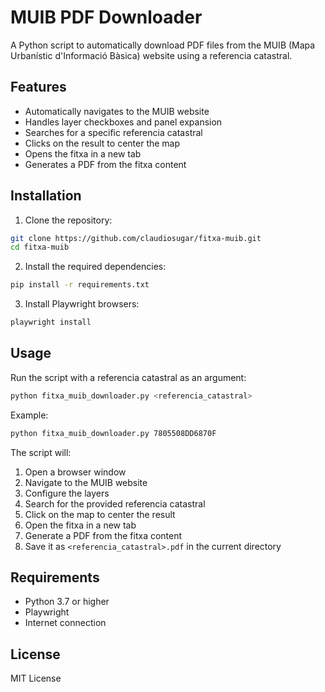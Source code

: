 # MUIB PDF Downloader

A Python script to automatically download PDF files from the MUIB (Mapa Urbanístic d'Informació Bàsica) website using a referencia catastral.

## Features

- Automatically navigates to the MUIB website
- Handles layer checkboxes and panel expansion
- Searches for a specific referencia catastral
- Clicks on the result to center the map
- Opens the fitxa in a new tab
- Generates a PDF from the fitxa content

## Installation

1. Clone the repository:
```bash
git clone https://github.com/claudiosugar/fitxa-muib.git
cd fitxa-muib
```

2. Install the required dependencies:
```bash
pip install -r requirements.txt
```

3. Install Playwright browsers:
```bash
playwright install
```

## Usage

Run the script with a referencia catastral as an argument:

```bash
python fitxa_muib_downloader.py <referencia_catastral>
```

Example:
```bash
python fitxa_muib_downloader.py 7805508DD6870F
```

The script will:
1. Open a browser window
2. Navigate to the MUIB website
3. Configure the layers
4. Search for the provided referencia catastral
5. Click on the map to center the result
6. Open the fitxa in a new tab
7. Generate a PDF from the fitxa content
8. Save it as `<referencia_catastral>.pdf` in the current directory

## Requirements

- Python 3.7 or higher
- Playwright
- Internet connection

## License

MIT License 